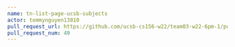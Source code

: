```yaml
---
name: tn-list-page-ucsb-subjects
actor: tommynguyen13810
pull_request_url: https://github.com/ucsb-cs156-w22/team03-w22-6pm-1/pull/49
pull_request_num: 49
---
```


